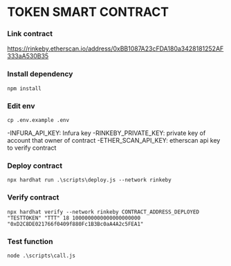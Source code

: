 # TOKEN SMART CONTRACT

### Link contract 
https://rinkeby.etherscan.io/address/0xBB1087A23cFDA180a3428181252AF333aA530B35

### Install dependency
```
npm install
```
### Edit env
```
cp .env.example .env
```
-INFURA_API_KEY: Infura key
-RINKEBY_PRIVATE_KEY: private key of account that owner of contract
-ETHER_SCAN_API_KEY: etherscan api key to verify contract

### Deploy contract
```
npx hardhat run .\scripts\deploy.js --network rinkeby
```
### Verify contract
```
npx hardhat verify --network rinkeby CONTRACT_ADDRESS_DEPLOYED "TESTTOKEN" "TTT" 18 1000000000000000000000 "0xD2C8DE021766f0409f880Fc1B3Bc0aA4A2c5FEA1"
```
### Test function
```
node .\scripts\call.js
```


